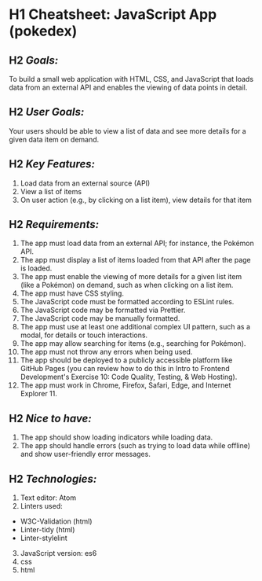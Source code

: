 # H1 **Cheatsheet: JavaScript App (pokedex)**

## H2 *Goals:*
To build a small web application with HTML, CSS, and JavaScript that loads data from an external API and enables the viewing of data points in detail.

## H2 *User Goals:*
Your users should be able to view a list of data and see more details for a given data item on demand.

## H2 *Key Features:*
1. Load data from an external source (API)
2. View a list of items
3. On user action (e.g., by clicking on a list item), view details for that item

## H2 *Requirements:*
1. The app must load data from an external API; for instance, the Pokémon API.
2. The app must display a list of items loaded from that API after the page is loaded.
3. The app must enable the viewing of more details for a given list item (like a Pokémon) on
  demand, such as when clicking on a list item.
4. The app must have CSS styling.
5. The JavaScript code must be formatted according to ESLint rules.
6. The JavaScript code may be formatted via Prettier.
7. The JavaScript code may be manually formatted.
8. The app must use at least one additional complex UI pattern, such as a modal, for details or
  touch interactions.
9. The app may allow searching for items (e.g., searching for Pokémon).
10. The app must not throw any errors when being used.
11. The app should be deployed to a publicly accessible platform like GitHub Pages (you can
  review how to do this in Intro to Frontend Development's Exercise 10: Code Quality, Testing, &
  Web Hosting).
12. The app must work in Chrome, Firefox, Safari, Edge, and Internet Explorer 11.

## H2 *Nice to have:*
1. The app should show loading indicators while loading data.
2. The app should handle errors (such as trying to load data while offline) and show user-friendly
error messages.

## H2 *Technologies:*
1. Text editor: Atom
2. Linters used:
  -  W3C-Validation (html)
  -  Linter-tidy (html)
  -  Linter-stylelint
3. JavaScript version: es6
4. css
5. html
